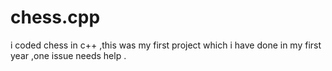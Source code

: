 # chess.cpp
i coded chess in c++ ,this was my first project which i have done in my first year ,one issue needs help .
